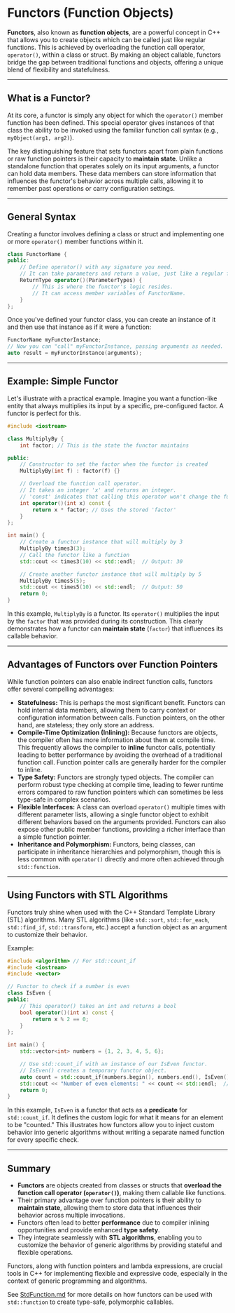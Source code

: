 # Functors (Function Objects)

**Functors**, also known as **function objects**, are a powerful concept in C++ that allows you to create objects which can be called just like regular functions. This is achieved by overloading the function call operator, `operator()`, within a class or struct. By making an object callable, functors bridge the gap between traditional functions and objects, offering a unique blend of flexibility and statefulness.

-----

## What is a Functor?

At its core, a functor is simply any object for which the `operator()` member function has been defined. This special operator gives instances of that class the ability to be invoked using the familiar function call syntax (e.g., `myObject(arg1, arg2)`).

The key distinguishing feature that sets functors apart from plain functions or raw function pointers is their capacity to **maintain state**. Unlike a standalone function that operates solely on its input arguments, a functor can hold data members. These data members can store information that influences the functor's behavior across multiple calls, allowing it to remember past operations or carry configuration settings.

-----

## General Syntax

Creating a functor involves defining a class or struct and implementing one or more `operator()` member functions within it.

```cpp
class FunctorName {
public:
    // Define operator() with any signature you need.
    // It can take parameters and return a value, just like a regular function.
    ReturnType operator()(ParameterTypes) {
        // This is where the functor's logic resides.
        // It can access member variables of FunctorName.
    }
};
```

Once you've defined your functor class, you can create an instance of it and then use that instance as if it were a function:

```cpp
FunctorName myFunctorInstance;
// Now you can "call" myFunctorInstance, passing arguments as needed.
auto result = myFunctorInstance(arguments);
```

-----

## Example: Simple Functor

Let's illustrate with a practical example. Imagine you want a function-like entity that always multiplies its input by a specific, pre-configured factor. A functor is perfect for this.

```cpp
#include <iostream>

class MultiplyBy {
    int factor; // This is the state the functor maintains

public:
    // Constructor to set the factor when the functor is created
    MultiplyBy(int f) : factor(f) {}

    // Overload the function call operator.
    // It takes an integer 'x' and returns an integer.
    // 'const' indicates that calling this operator won't change the functor's internal state.
    int operator()(int x) const {
        return x * factor; // Uses the stored 'factor'
    }
};

int main() {
    // Create a functor instance that will multiply by 3
    MultiplyBy times3(3);
    // Call the functor like a function
    std::cout << times3(10) << std::endl;  // Output: 30

    // Create another functor instance that will multiply by 5
    MultiplyBy times5(5);
    std::cout << times5(10) << std::endl;  // Output: 50
    return 0;
}
```

In this example, `MultiplyBy` is a functor. Its `operator()` multiplies the input by the `factor` that was provided during its construction. This clearly demonstrates how a functor can **maintain state** (`factor`) that influences its callable behavior.

-----

## Advantages of Functors over Function Pointers

While function pointers can also enable indirect function calls, functors offer several compelling advantages:

  * **Statefulness:** This is perhaps the most significant benefit. Functors can hold internal data members, allowing them to carry context or configuration information between calls. Function pointers, on the other hand, are stateless; they only store an address.
  * **Compile-Time Optimization (Inlining):** Because functors are objects, the compiler often has more information about them at compile time. This frequently allows the compiler to **inline** functor calls, potentially leading to better performance by avoiding the overhead of a traditional function call. Function pointer calls are generally harder for the compiler to inline.
  * **Type Safety:** Functors are strongly typed objects. The compiler can perform robust type checking at compile time, leading to fewer runtime errors compared to raw function pointers which can sometimes be less type-safe in complex scenarios.
  * **Flexible Interfaces:** A class can overload `operator()` multiple times with different parameter lists, allowing a single functor object to exhibit different behaviors based on the arguments provided. Functors can also expose other public member functions, providing a richer interface than a simple function pointer.
  * **Inheritance and Polymorphism:** Functors, being classes, can participate in inheritance hierarchies and polymorphism, though this is less common with `operator()` directly and more often achieved through `std::function`.

-----

## Using Functors with STL Algorithms

Functors truly shine when used with the C++ Standard Template Library (STL) algorithms. Many STL algorithms (like `std::sort`, `std::for_each`, `std::find_if`, `std::transform`, etc.) accept a function object as an argument to customize their behavior.

Example:

```cpp
#include <algorithm> // For std::count_if
#include <iostream>
#include <vector>

// Functor to check if a number is even
class IsEven {
public:
    // This operator() takes an int and returns a bool
    bool operator()(int x) const {
        return x % 2 == 0;
    }
};

int main() {
    std::vector<int> numbers = {1, 2, 3, 4, 5, 6};

    // Use std::count_if with an instance of our IsEven functor.
    // IsEven() creates a temporary functor object.
    auto count = std::count_if(numbers.begin(), numbers.end(), IsEven());
    std::cout << "Number of even elements: " << count << std::endl;  // Output: 3
    return 0;
}
```

In this example, `IsEven` is a functor that acts as a **predicate** for `std::count_if`. It defines the custom logic for what it means for an element to be "counted." This illustrates how functors allow you to inject custom behavior into generic algorithms without writing a separate named function for every specific check.

-----

## Summary

  * **Functors** are objects created from classes or structs that **overload the function call operator (`operator()`)**, making them callable like functions.
  * Their primary advantage over function pointers is their ability to **maintain state**, allowing them to store data that influences their behavior across multiple invocations.
  * Functors often lead to better **performance** due to compiler inlining opportunities and provide enhanced **type safety**.
  * They integrate seamlessly with **STL algorithms**, enabling you to customize the behavior of generic algorithms by providing stateful and flexible operations.

Functors, along with function pointers and lambda expressions, are crucial tools in C++ for implementing flexible and expressive code, especially in the context of generic programming and algorithms.

See [StdFunction.md](StdFunction.md) for more details on how functors can be used with `std::function` to create type-safe, polymorphic callables.